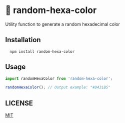 # 🎨 random-hexa-color

Utility function to generate a random hexadecimal color

## Installation

```shell
  npm install random-hexa-color
```

## Usage

```js
import randomHexaColor from 'random-hexa-color';

randomHexaColor(); // Output example: "#D431B5"
```

## LICENSE

[MIT](./LICENSE)

